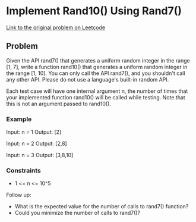 # Implement Rand10() Using Rand7()


[Link to the original problem on Leetcode](https://leetcode.com/problems/implement-rand10-using-rand7/)

## Problem

Given the API rand7() that generates a uniform random integer in the range [1, 7], write a function rand10() that generates a uniform random integer in the range [1, 10]. You can only call the API rand7(), and you shouldn't call any other API. Please do not use a language's built-in random API.

Each test case will have one internal argument n, the number of times that your implemented function rand10() will be called while testing. Note that this is not an argument passed to rand10().
### Example

Input: n = 1
Output: [2]

Input: n = 2
Output: [2,8]

Input: n = 3
Output: [3,8,10]

### Constraints

- 1 <= n <= 10^5

Follow up:

- What is the expected value for the number of calls to rand7() function?
- Could you minimize the number of calls to rand7()?